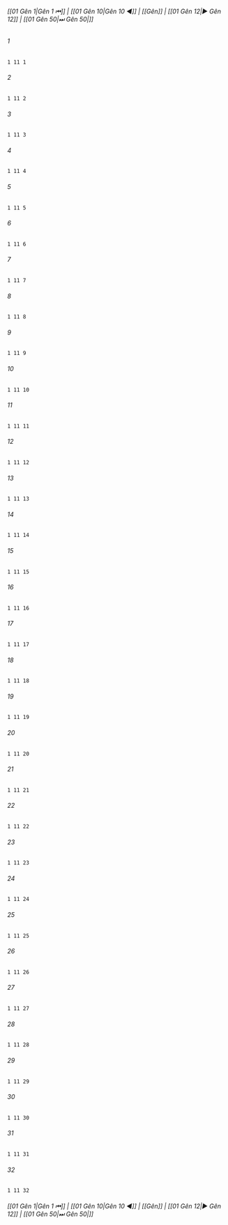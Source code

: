 
###### [[01 Gên 1|Gên 1 ⏮]] | [[01 Gên 10|Gên 10 ◀]] | [[Gên]] | [[01 Gên 12|▶ Gên 12]] | [[01 Gên 50|⏭ Gên 50|]]

###### 1
``` verse
1 11 1 
```
###### 2
``` verse
1 11 2 
```
###### 3
``` verse
1 11 3 
```
###### 4
``` verse
1 11 4 
```
###### 5
``` verse
1 11 5 
```
###### 6
``` verse
1 11 6 
```
###### 7
``` verse
1 11 7 
```
###### 8
``` verse
1 11 8 
```
###### 9
``` verse
1 11 9 
```
###### 10
``` verse
1 11 10 
```
###### 11
``` verse
1 11 11 
```
###### 12
``` verse
1 11 12 
```
###### 13
``` verse
1 11 13 
```
###### 14
``` verse
1 11 14 
```
###### 15
``` verse
1 11 15 
```
###### 16
``` verse
1 11 16 
```
###### 17
``` verse
1 11 17 
```
###### 18
``` verse
1 11 18 
```
###### 19
``` verse
1 11 19 
```
###### 20
``` verse
1 11 20 
```
###### 21
``` verse
1 11 21 
```
###### 22
``` verse
1 11 22 
```
###### 23
``` verse
1 11 23 
```
###### 24
``` verse
1 11 24 
```
###### 25
``` verse
1 11 25 
```
###### 26
``` verse
1 11 26 
```
###### 27
``` verse
1 11 27 
```
###### 28
``` verse
1 11 28 
```
###### 29
``` verse
1 11 29 
```
###### 30
``` verse
1 11 30 
```
###### 31
``` verse
1 11 31 
```
###### 32
``` verse
1 11 32 
```

###### [[01 Gên 1|Gên 1 ⏮]] | [[01 Gên 10|Gên 10 ◀]] | [[Gên]] | [[01 Gên 12|▶ Gên 12]] | [[01 Gên 50|⏭ Gên 50|]]

